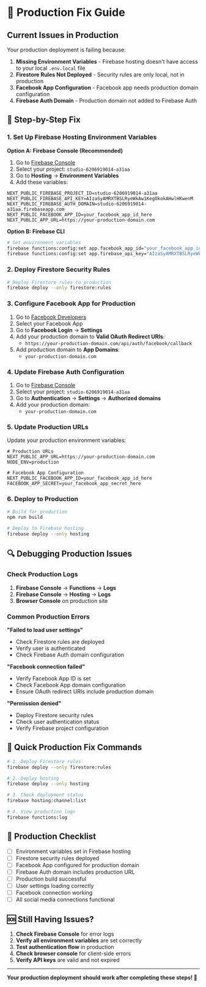 # 🚨 Production Fix Guide

## Current Issues in Production

Your production deployment is failing because:

1. **Missing Environment Variables** - Firebase hosting doesn't have access to your local `.env.local` file
2. **Firestore Rules Not Deployed** - Security rules are only local, not in production
3. **Facebook App Configuration** - Facebook app needs production domain configuration
4. **Firebase Auth Domain** - Production domain not added to Firebase Auth

## 🔧 Step-by-Step Fix

### 1. Set Up Firebase Hosting Environment Variables

**Option A: Firebase Console (Recommended)**
1. Go to [Firebase Console](https://console.firebase.google.com/)
2. Select your project: `studio-6206919014-a31aa`
3. Go to **Hosting** → **Environment Variables**
4. Add these variables:

```env
NEXT_PUBLIC_FIREBASE_PROJECT_ID=studio-6206919014-a31aa
NEXT_PUBLIC_FIREBASE_API_KEY=AIzaSyAMRXTBSLRyeWkAw1KegOkokAHwlHKwenM
NEXT_PUBLIC_FIREBASE_AUTH_DOMAIN=studio-6206919014-a31aa.firebaseapp.com
NEXT_PUBLIC_FACEBOOK_APP_ID=your_facebook_app_id_here
NEXT_PUBLIC_APP_URL=https://your-production-domain.com
```

**Option B: Firebase CLI**
```bash
# Set environment variables
firebase functions:config:set app.facebook_app_id="your_facebook_app_id"
firebase functions:config:set app.firebase_api_key="AIzaSyAMRXTBSLRyeWkAw1KegOkokAHwlHKwenM"
```

### 2. Deploy Firestore Security Rules

```bash
# Deploy Firestore rules to production
firebase deploy --only firestore:rules
```

### 3. Configure Facebook App for Production

1. Go to [Facebook Developers](https://developers.facebook.com/)
2. Select your Facebook App
3. Go to **Facebook Login** → **Settings**
4. Add your production domain to **Valid OAuth Redirect URIs**:
   - `https://your-production-domain.com/api/auth/facebook/callback`
5. Add production domain to **App Domains**:
   - `your-production-domain.com`

### 4. Update Firebase Auth Configuration

1. Go to [Firebase Console](https://console.firebase.google.com/)
2. Select your project: `studio-6206919014-a31aa`
3. Go to **Authentication** → **Settings** → **Authorized domains**
4. Add your production domain:
   - `your-production-domain.com`

### 5. Update Production URLs

Update your production environment variables:

```env
# Production URLs
NEXT_PUBLIC_APP_URL=https://your-production-domain.com
NODE_ENV=production

# Facebook App Configuration
NEXT_PUBLIC_FACEBOOK_APP_ID=your_facebook_app_id_here
FACEBOOK_APP_SECRET=your_facebook_app_secret_here
```

### 6. Deploy to Production

```bash
# Build for production
npm run build

# Deploy to Firebase hosting
firebase deploy --only hosting
```

## 🔍 Debugging Production Issues

### Check Production Logs

1. **Firebase Console** → **Functions** → **Logs**
2. **Firebase Console** → **Hosting** → **Logs**
3. **Browser Console** on production site

### Common Production Errors

**"Failed to load user settings"**
- Check Firestore rules are deployed
- Verify user is authenticated
- Check Firebase Auth domain configuration

**"Facebook connection failed"**
- Verify Facebook App ID is set
- Check Facebook App domain configuration
- Ensure OAuth redirect URIs include production domain

**"Permission denied"**
- Deploy Firestore security rules
- Check user authentication status
- Verify Firebase project configuration

## 🚀 Quick Production Fix Commands

```bash
# 1. Deploy Firestore rules
firebase deploy --only firestore:rules

# 2. Deploy hosting
firebase deploy --only hosting

# 3. Check deployment status
firebase hosting:channel:list

# 4. View production logs
firebase functions:log
```

## 📱 Production Checklist

- [ ] Environment variables set in Firebase hosting
- [ ] Firestore security rules deployed
- [ ] Facebook App configured for production domain
- [ ] Firebase Auth domain includes production URL
- [ ] Production build successful
- [ ] User settings loading correctly
- [ ] Facebook connection working
- [ ] All social media connections functional

## 🆘 Still Having Issues?

1. **Check Firebase Console** for error logs
2. **Verify all environment variables** are set correctly
3. **Test authentication flow** in production
4. **Check browser console** for client-side errors
5. **Verify API keys** are valid and not expired

---

**Your production deployment should work after completing these steps! 🎉**
